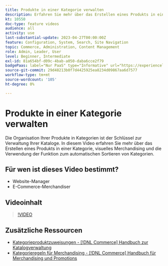 ```yaml
---
title: Produkte in einer Kategorie verwalten
description: Erfahren Sie mehr über das Erstellen eines Produkts in einer Kategorie, visuelles Merchandising und die Verwendung der Funktion zum automatischen Sortieren von Kategorien.
kt: 10550
doc-type: feature videos
audience: all
activity: use
last-substantial-update: 2023-04-27T00:00:00Z
feature: Configuration, System, Search, Site Navigation
topic: Commerce, Administration, Content Management
role: Admin, Leader, User
level: Beginner, Intermediate
exl-id: 81a654bf-d09c-4bab-a050-daba6cce2f79
badgePaas: label="Nur PaaS" type="Informative" url="https://experienceleague.adobe.com/de/docs/commerce/user-guides/product-solutions" tooltip="Gilt nur für Adobe Commerce in Cloud-Projekten (von Adobe verwaltete PaaS-Infrastruktur) und lokale Projekte."
source-git-commit: 29d48213b0f7d4425925ea8234d09867aa6d7577
workflow-type: tm+mt
source-wordcount: '105'
ht-degree: 0%

---
```


# Produkte in einer Kategorie verwalten

Die Organisation Ihrer Produkte in Kategorien ist der Schlüssel zur Verwaltung Ihrer Kataloge. In diesem Video erfahren Sie mehr über das Erstellen eines Produkts in einer Kategorie, visuelles Merchandising und die Verwendung der Funktion zum automatischen Sortieren von Kategorien.

## Für wen ist dieses Video bestimmt?

- Website-Manager
- E-Commerce-Merchandiser

## Videoinhalt

>[!VIDEO](https://video.tv.adobe.com/v/3411967?quality=12&learn=on&captions=ger)

## Zusätzliche Ressourcen

- [Kategorieproduktzuweisungen - [!DNL Commerce] Handbuch zur Katalogverwaltung](https://experienceleague.adobe.com/docs/commerce-admin/catalog/categories/products-in-category/categories-product-assignments.html?lang=de)
- [Kategorieregeln für Merchandising - [!DNL Commerce] Handbuch für Merchandising und Promotions](https://experienceleague.adobe.com/docs/commerce-admin/marketing/merchandising/visual-merch/category-product-rules.html?lang=de)
